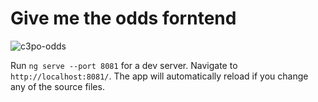 # Give me the odds forntend

![c3po-odds](c3po-odds.png)

Run `ng serve --port 8081` for a dev server. Navigate to `http://localhost:8081/`. The app will automatically reload if you change any of the source files.
